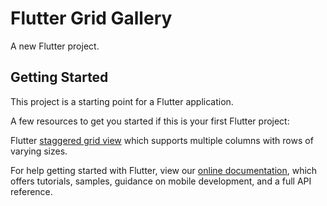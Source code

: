 # Flutter Grid Gallery

A new Flutter project.

## Getting Started

This project is a starting point for a Flutter application.

A few resources to get you started if this is your first Flutter project:



Flutter [staggered grid view](https://pub.dev/packages/flutter_staggered_grid_view) which supports multiple columns with rows of varying sizes.


For help getting started with Flutter, view our
[online documentation](https://flutter.dev/docs), which offers tutorials,
samples, guidance on mobile development, and a full API reference.
